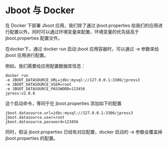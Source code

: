 # Jboot 与 Docker

在 Docker 下部署 Jboot 应用，我们除了通过 jboot.properties 给我们的应用进行配置以外，同时可以通过环境变量来配置，环境变量的优先级高于 jboot.properties 配置文件。

在docker下，通过 docker run 启动 jboot 应用容器时，可以通过 -e 参数来给 jboot 应用进行配置。

例如，我们需要给应用配置数据库信息：

```
docker run 
-e JBOOT_DATASOURCE_URL=jdbc:mysql://127.0.0.1:3306/jpress3
-e JBOOT_DATASOURCE_USER=root 
-e JBOOT_DATASOURCE_PASSWORD=123456 
jpress:v2.0.8
```

这个启动命令，等同于在 jboot.properties 添加如下的配置

```
jboot.datasource.url=jdbc:mysql://127.0.0.1:3306/jpress3
jboot.datasource.user=root
jboot.datasource.password=123456
```

同时，假设 jboot.properties 已经有对应配置，docker 启动的 -e 参数会覆盖掉 jboot.properties 的配置。